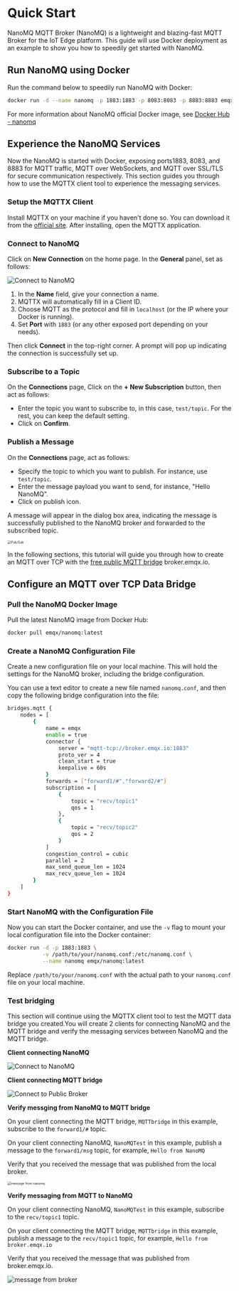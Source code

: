 # Quick Start

NanoMQ MQTT Broker (NanoMQ) is a lightweight and blazing-fast MQTT Broker for the IoT Edge platform. This guide will use Docker deployment as an example to show you how to speedily get started with NanoMQ. 

## Run NanoMQ using Docker

Run the command below to speedily run NanoMQ with Docker:

```bash
docker run -d --name nanomq -p 1883:1883 -p 8083:8083 -p 8883:8883 emqx/nanomq:latest
```

For more information about NanoMQ official Docker image, see [Docker Hub - nanomq](https://hub.docker.com/r/emqx/nanomq)

## Experience the NanoMQ Services

Now the NanoMQ is started with Docker, exposing ports1883, 8083, and 8883 for MQTT traffic, MQTT over WebSockets, and MQTT over SSL/TLS for secure communication respectively. This section guides you through how to use the MQTTX client tool to experience the messaging services. 

### Setup the MQTTX Client

Install MQTTX on your machine if you haven't done so. You can download it from the [official site](https://mqttx.app/). After installing, open the MQTTX application.

### Connect to NanoMQ

Click on **New Connection** on the home page. In the **General** panel, set as follows:

![Connect to NanoMQ](./assets/connect-nanomq.png)

1. In the **Name** field, give your connection a name.
2. MQTTX will automatically fill in a Client ID.
3. Choose MQTT as the protocol and fill in `localhost` (or the IP where your Docker is running).
4. Set **Port** with `1883` (or any other exposed port depending on your needs).

Then click **Connect** in the top-right corner. A prompt will pop up indicating the connection is successfully set up.

### Subscribe to a Topic

On the **Connections** page, Click on the **+ New Subscription** button, then act as follows:

- Enter the topic you want to subscribe to, in this case, `test/topic`. For the rest, you can keep the default setting. 
- Click on **Confirm**.

### Publish a Message

On the **Connections** page, act as follows:

- Specify the topic to which you want to publish. For instance, use `test/topic`.
- Enter the message payload you want to send, for instance, "Hello NanoMQ".
- Click on publish icon.

A message will appear in the dialog box area, indicating the message is successfully published to the NanoMQ broker and forwarded to the subscribed topic. 

<img src="./assets/mqttx.png" alt="Pub/Sub" style="zoom:50%;" />



In the following sections, this tutorial will guide you through how to create an MQTT over TCP with the [free public MQTT bridge](https://www.emqx.com/en/mqtt/public-mqtt5-broker) broker.emqx.io.

## Configure an MQTT over TCP Data Bridge

### Pull the NanoMQ Docker Image

Pull the latest NanoMQ image from Docker Hub:

```bash
docker pull emqx/nanomq:latest
```

### Create a NanoMQ Configuration File

Create a new configuration file on your local machine. This will hold the settings for the NanoMQ broker, including the bridge configuration.

You can use a text editor to create a new file named `nanomq.conf`, and then copy the following bridge configuration into the file:

```bash
bridges.mqtt {
    nodes = [ 
        {
            name = emqx
            enable = true
            connector {
                server = "mqtt-tcp://broker.emqx.io:1883"
                proto_ver = 4
                clean_start = true
                keepalive = 60s
            }
            forwards = ["forward1/#","forward2/#"]
            subscription = [
                {
                    topic = "recv/topic1"
                    qos = 1
                },
                {
                    topic = "recv/topic2"
                    qos = 2
                }
            ]
            congestion_control = cubic
            parallel = 2
            max_send_queue_len = 1024
            max_recv_queue_len = 1024
        }
    ]
}
```

### Start NanoMQ with the Configuration File

Now you can start the Docker container, and use the `-v` flag to mount your local configuration file into the Docker container:

```bash
docker run -d -p 1883:1883 \
           -v /path/to/your/nanomq.conf:/etc/nanomq.conf \
           --name nanomq emqx/nanomq:latest
```

Replace `/path/to/your/nanomq.conf` with the actual path to your `nanomq.conf` file on your local machine.

### Test bridging

This section will continue using the MQTTX client tool to test the MQTT data bridge you created.You will create 2 clients for connecting NanoMQ and the MQTT bridge and verify the messaging services between NanoMQ and the MQTT bridge. 

**Client connecting NanoMQ**

![Connect to NanoMQ](./assets/connect-nanomq.png)

**Client connecting MQTT bridge**

![Connect to Public Broker](./assets/connect-public-broker.png)

**Verify messging from NanoMQ to MQTT bridge**

On your client connecting the MQTT bridge, `MQTTbridge` in this example, subscribe to the `forward1/#` topic.

On your client connecting NanoMQ, `NanoMQTest` in this example, publish a message to the `forward1/msg` topic, for example, `Hello from NanoMQ`

Verify that you received the message that was published from the local broker.

<img src="./assets/hellofromnano.png" alt="message from nanomq" style="zoom:50%;" />

**Verify messaging from MQTT to NanoMQ**

On your client connecting NanoMQ, `NanoMQTest` in this example, subscribe to the `recv/topic1` topic.

On your client connecting the MQTT bridge, `MQTTbridge` in this example, publish a message to the `recv/topic1` topic, for example, `Hello from broker.emqx.io`

Verify that you received the message that was published from broker.emqx.io.

![message from broker](./assets/hellofrombroker.png)
